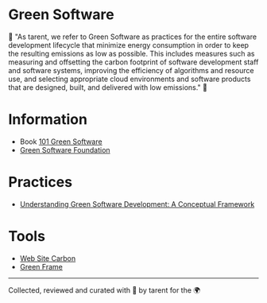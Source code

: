 # Green Software 

🌳 "As tarent, we refer to Green Software as practices for the entire software development lifecycle that minimize energy consumption in order to keep the resulting emissions as low as possible.
This includes measures such as measuring and offsetting the carbon footprint of software development staff and software systems, improving the efficiency of algorithms and resource use, and selecting appropriate cloud environments and software products that are designed, built, and delivered with low emissions." 🌴

# Information

* Book [101 Green Software](https://leanpub.com/green-software/)
* [Green Software Foundation](https://greensoftware.foundation/)

# Practices

* [Understanding Green Software Development: A Conceptual Framework](https://ieeexplore.ieee.org/document/7030252)


# Tools

* [Web Site Carbon](https://www.websitecarbon.com/)
* [Green Frame](https://greenframe.io/)

---
Collected, reviewed and curated with 💚 by tarent for the 🌍
